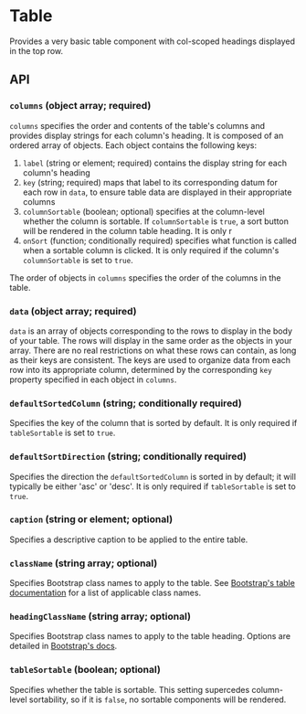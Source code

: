 # Table

Provides a very basic table component with col-scoped headings displayed in the top row.

## API

### `columns` (object array; required)
`columns` specifies the order and contents of the table's columns and provides display strings for each column's heading. It is composed of an ordered array of objects. Each object contains the following keys:

1. `label` (string or element; required) contains the display string for each column's heading
2. `key` (string; required) maps that label to its corresponding datum for each row in `data`, to ensure table data are displayed in their appropriate columns
3. `columnSortable` (boolean; optional) specifies at the column-level whether the column is sortable. If `columnSortable` is `true`, a sort button will be rendered in the column table heading. It is only r
4. `onSort` (function; conditionally required) specifies what function is called when a sortable column is clicked. It is only required if the column's `columnSortable` is set to `true`.

The order of objects in `columns` specifies the order of the columns in the table.

### `data` (object array; required)
`data` is an array of objects corresponding to the rows to display in the body of your table. The rows will display in the same order as the objects in your array. There are no real restrictions on what these rows can contain, as long as their keys are consistent. The keys are used to organize data from each row into its appropriate column, determined by the corresponding `key` property specified in each object in `columns`.

### `defaultSortedColumn` (string; conditionally required)
Specifies the key of the column that is sorted by default. It is only required if `tableSortable` is set to `true`.

### `defaultSortDirection` (string; conditionally required)
Specifies the direction the `defaultSortedColumn` is sorted in by default; it will typically be either 'asc' or 'desc'. It is only required if `tableSortable` is set to `true`.

### `caption` (string or element; optional)
Specifies a descriptive caption to be applied to the entire table.

### `className` (string array; optional)
Specifies Bootstrap class names to apply to the table. See [Bootstrap's table documentation](https://getbootstrap.com/docs/4.0/content/tables/) for a list of applicable class names.

### `headingClassName` (string array; optional)
Specifies Bootstrap class names to apply to the table heading. Options are detailed in [Bootstrap's docs](https://getbootstrap.com/docs/4.0/content/tables/#table-head-options).

### `tableSortable` (boolean; optional)
Specifies whether the table is sortable. This setting supercedes column-level sortability, so if it is `false`, no sortable components will be rendered.
